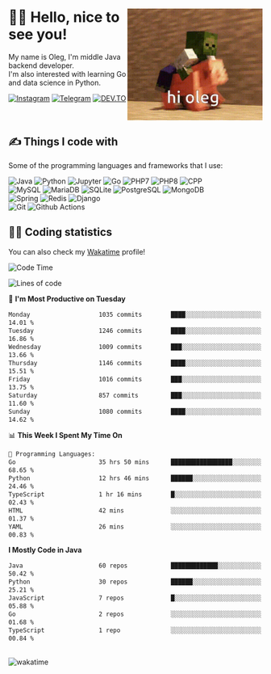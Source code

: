 <div>
   <img align="right" height="221" src="res/hi-oleg.gif" alt="hello, it's me riding on the pig">
   <div>
      <h1>👨‍🌾 Hello, nice to see you!</h1>
      <p>My name is Oleg, I'm middle Java backend developer.<br>I'm also interested with learning Go and data science in Python.</p>
      <div>
         <a href="https://instagram.com/gatetrasher"><img alt="Instagram" src="https://img.shields.io/badge/Instagram-E4405F?&style=for-the-badge&logo=instagram&logoColor=white" ></a>
         <a href="https://t.me/hteppl"><img alt="Telegram" src="https://img.shields.io/badge/Telegram-26A5E4?&style=for-the-badge&logo=telegram&logoColor=white" ></a>
         <a href="https://dev.to/hteppl"><img alt="DEV.TO" src="https://img.shields.io/badge/dev.to-0A0A0A?&style=for-the-badge&logo=devdotto&logoColor=white" ></a>
      </div>
   </div>
</div>
<br>
<br>
<div>
   <h2>✍️ Things I code with</h2>
   <p>Some of the programming languages and frameworks that I use:</p>
   <p>
      <img alt="Java" src="https://img.shields.io/badge/Java-ED8B00?style=flat-square&logo=java&logoColor=white" />
      <img alt="Python" src="https://img.shields.io/badge/Python-3776AB?style=flat-square&logo=python&logoColor=white" />
      <img alt="Jupyter" src="https://img.shields.io/badge/Jupyter-F37626?style=flat-square&logo=jupyter&logoColor=white" />
      <img alt="Go" src="https://img.shields.io/badge/Go-00ADD8?style=flat-square&logo=go&logoColor=white" /> 
      <img alt="PHP7" src="https://img.shields.io/badge/PHP_7-777BB4?style=flat-square&logo=php&logoColor=white" />
      <img alt="PHP8" src="https://img.shields.io/badge/PHP_8-777BB4?style=flat-square&logo=php&logoColor=white" />
      <img alt="CPP" src="https://img.shields.io/badge/C++-00599C?style=flat-square&logo=cplusplus&logoColor=white" />
      <br>
      <img alt="MySQL" src="https://img.shields.io/badge/MySQL-4479A1?style=flat-square&logo=mysql&logoColor=white" />
      <img alt="MariaDB" src="https://img.shields.io/badge/MariaDB-003545?style=flat-square&logo=mariadb&logoColor=white" />
      <img alt="SQLite" src="https://img.shields.io/badge/SQLite-003B57?style=flat-square&logo=sqlite&logoColor=white" />
      <img alt="PostgreSQL" src="https://img.shields.io/badge/PostgreSQL-4169E1?style=flat-square&logo=postgresql&logoColor=white" />
      <img alt="MongoDB" src="https://img.shields.io/badge/MongoDB-47A248?style=flat-square&logo=mongodb&logoColor=white" />
      <br>
      <img alt="Spring" src="https://img.shields.io/badge/Spring-6DB33F?style=flat-square&logo=spring&logoColor=white" />
      <img alt="Redis" src="https://img.shields.io/badge/Redis-DC382D?style=flat-square&logo=redis&logoColor=white" />
      <img alt="Django" src="https://img.shields.io/badge/Django-092E20?style=flat-square&logo=django&logoColor=white" />
      <br>
      <img alt="Git" src="https://img.shields.io/badge/Git-F05032?style=flat-square&logo=git&logoColor=white" />
      <img alt="Github Actions" src="https://img.shields.io/badge/Github_Actions-2088FF?style=flat-square&logo=github-actions&logoColor=white" />
   </p>
</div>
<div>
   <h2>👨‍💻 Coding statistics</h2>
   <p>You can also check my <a href="https://wakatime.com/@hteppl">Wakatime</a> profile!</p>

   <!--START_SECTION:waka-->
![Code Time](http://img.shields.io/badge/Code%20Time-4%2C158%20hrs%2036%20mins-blue)

![Lines of code](https://img.shields.io/badge/From%20Hello%20World%20I%27ve%20Written-2.1%20million%20lines%20of%20code-blue)

📅 **I'm Most Productive on Tuesday** 

```text
Monday                   1035 commits        ████░░░░░░░░░░░░░░░░░░░░░   14.01 % 
Tuesday                  1246 commits        ████░░░░░░░░░░░░░░░░░░░░░   16.86 % 
Wednesday                1009 commits        ███░░░░░░░░░░░░░░░░░░░░░░   13.66 % 
Thursday                 1146 commits        ████░░░░░░░░░░░░░░░░░░░░░   15.51 % 
Friday                   1016 commits        ███░░░░░░░░░░░░░░░░░░░░░░   13.75 % 
Saturday                 857 commits         ███░░░░░░░░░░░░░░░░░░░░░░   11.60 % 
Sunday                   1080 commits        ████░░░░░░░░░░░░░░░░░░░░░   14.62 % 
```


📊 **This Week I Spent My Time On** 

```text
💬 Programming Languages: 
Go                       35 hrs 50 mins      █████████████████░░░░░░░░   68.65 % 
Python                   12 hrs 46 mins      ██████░░░░░░░░░░░░░░░░░░░   24.46 % 
TypeScript               1 hr 16 mins        █░░░░░░░░░░░░░░░░░░░░░░░░   02.43 % 
HTML                     42 mins             ░░░░░░░░░░░░░░░░░░░░░░░░░   01.37 % 
YAML                     26 mins             ░░░░░░░░░░░░░░░░░░░░░░░░░   00.83 % 
```

**I Mostly Code in Java** 

```text
Java                     60 repos            █████████████░░░░░░░░░░░░   50.42 % 
Python                   30 repos            ██████░░░░░░░░░░░░░░░░░░░   25.21 % 
JavaScript               7 repos             █░░░░░░░░░░░░░░░░░░░░░░░░   05.88 % 
Go                       2 repos             ░░░░░░░░░░░░░░░░░░░░░░░░░   01.68 % 
TypeScript               1 repo              ░░░░░░░░░░░░░░░░░░░░░░░░░   00.84 % 
```




<!--END_SECTION:waka-->
</div>
<br>
<img src="https://wakatime.com/share/@hteppl/18a68a4e-e1fb-41eb-b9f2-e999d76b9bac.svg" alt="wakatime">
